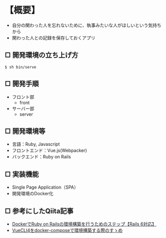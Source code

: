 # 【概要】
- 自分の関わった人を忘れないために、執事みたいな人がほしいという気持ちから
- 関わった人との記録を保存しておくアプリ


## □ 開発環境の立ち上げ方

```bash:bash
$ sh bin/serve
```
## □ 開発手順
- フロント部
  - front
- サーバー部
  - server

## □ 開発環境等
- 言語：Ruby, Javascript
- フロントエンド：Vue.js(Webpacker)
- バックエンド：Ruby on Rails

## □ 実装機能
- Single Page Application（SPA）
- 開発環境のDocker化

## □ 参考にしたQiita記事
- [DockerでRuby on Railsの環境構築を行うためのステップ【Rails 6対応】](https://qiita.com/kodai_0122/items/795438d738386c2c1966#%E7%92%B0%E5%A2%83%E6%A7%8B%E7%AF%89%E6%89%8B%E9%A0%86)
- [VueCLI4をdocker-composeで環境構築する際のすゝめ](https://qiita.com/Hirochon/items/a52c213d4b45795e69bb)

